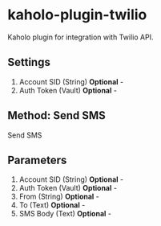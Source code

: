 # kaholo-plugin-twilio
Kaholo plugin for integration with Twilio API.

##  Settings
1. Account SID (String) **Optional** - 
2. Auth Token (Vault) **Optional** - 

## Method: Send SMS
Send SMS

## Parameters
1. Account SID (String) **Optional** - 
2. Auth Token (Vault) **Optional** - 
3. From (String) **Optional** - 
4. To (Text) **Optional** - 
5. SMS Body (Text) **Optional** - 
